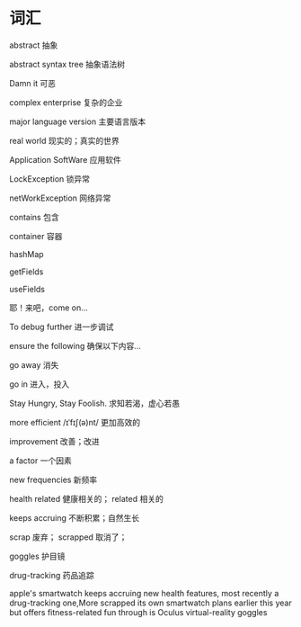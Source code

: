 # 词汇

abstract 抽象

abstract syntax tree 抽象语法树

Damn it 可恶

complex enterprise 复杂的企业

major language version 主要语言版本

real world 现实的；真实的世界

Application SoftWare 应用软件

LockException 锁异常

netWorkException 网络异常

contains 包含

container 容器

hashMap

getFields

useFields

耶！来吧，come on...

To debug further 进一步调试

ensure the following 确保以下内容...

go away 消失

go in 进入，投入

Stay Hungry, Stay Foolish. 求知若渴，虚心若愚

more efficient /ɪˈfɪʃ(ə)nt/ 更加高效的

improvement 改善；改进

a factor 一个因素

new frequencies 新频率

health related 健康相关的； related 相关的

keeps accruing 不断积累；自然生长

scrap 废弃； scrapped 取消了；

goggles 护目镜

drug-tracking 药品追踪

apple's smartwatch keeps accruing new health features, most recently a drug-tracking one,More scrapped its own smartwatch plans earlier this year but offers fitness-related fun through is
Oculus virtual-reality goggles

